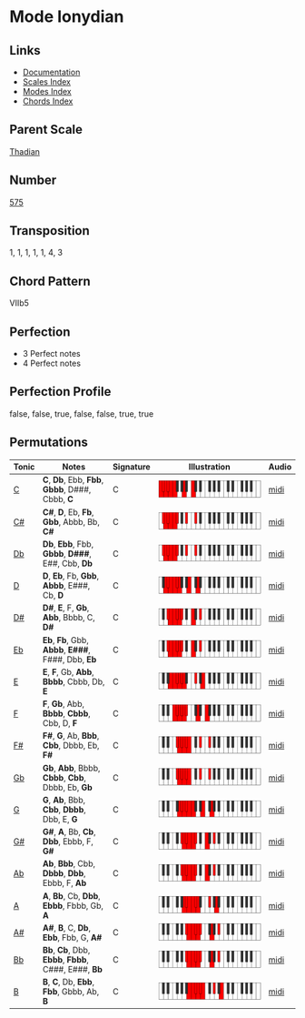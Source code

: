 # Mode Ionydian

## Links

- [Documentation](README.md)
- [Scales Index](Scales.md)
- [Modes Index](Modes.md)
- [Chords Index](Chords.md)

## Parent Scale

[Thadian](ScaleThadian.md)

## Number

[575](https://ianring.com/musictheory/scales/575)

## Transposition

1, 1, 1, 1, 1, 4, 3

## Chord Pattern

VIIb5

## Perfection

- 3 Perfect notes
- 4 Perfect notes

## Perfection Profile

false, false, true, false, false, true, true

## Permutations

| Tonic | Notes | Signature | Illustration | Audio |
|-------|-------|-----------|--------------|-------|
| [C](ModeCNaturalIonydian.md) | **C**, **Db**, Ebb, **Fbb**, **Gbbb**, D###, Cbbb, **C** | C | ![CNaturalIonydian](ModeCNaturalIonydian.png) | [midi](https://github.com/edipermadi/music/blob/main/docs/ModeCNaturalIonydian.mid?raw=true) |
| [C#](ModeCSharpIonydian.md) | **C#**, **D**, Eb, **Fb**, **Gbb**, Abbb, Bb, **C#** | C | ![CSharpIonydian](ModeCSharpIonydian.png) | [midi](https://github.com/edipermadi/music/blob/main/docs/ModeCSharpIonydian.mid?raw=true) |
| [Db](ModeDFlatIonydian.md) | **Db**, **Ebb**, Fbb, **Gbbb**, **D###**, E##, Cbb, **Db** | C | ![DFlatIonydian](ModeDFlatIonydian.png) | [midi](https://github.com/edipermadi/music/blob/main/docs/ModeDFlatIonydian.mid?raw=true) |
| [D](ModeDNaturalIonydian.md) | **D**, **Eb**, Fb, **Gbb**, **Abbb**, E###, Cb, **D** | C | ![DNaturalIonydian](ModeDNaturalIonydian.png) | [midi](https://github.com/edipermadi/music/blob/main/docs/ModeDNaturalIonydian.mid?raw=true) |
| [D#](ModeDSharpIonydian.md) | **D#**, **E**, F, **Gb**, **Abb**, Bbbb, C, **D#** | C | ![DSharpIonydian](ModeDSharpIonydian.png) | [midi](https://github.com/edipermadi/music/blob/main/docs/ModeDSharpIonydian.mid?raw=true) |
| [Eb](ModeEFlatIonydian.md) | **Eb**, **Fb**, Gbb, **Abbb**, **E###**, F###, Dbb, **Eb** | C | ![EFlatIonydian](ModeEFlatIonydian.png) | [midi](https://github.com/edipermadi/music/blob/main/docs/ModeEFlatIonydian.mid?raw=true) |
| [E](ModeENaturalIonydian.md) | **E**, **F**, Gb, **Abb**, **Bbbb**, Cbbb, Db, **E** | C | ![ENaturalIonydian](ModeENaturalIonydian.png) | [midi](https://github.com/edipermadi/music/blob/main/docs/ModeENaturalIonydian.mid?raw=true) |
| [F](ModeFNaturalIonydian.md) | **F**, **Gb**, Abb, **Bbbb**, **Cbbb**, Cbb, D, **F** | C | ![FNaturalIonydian](ModeFNaturalIonydian.png) | [midi](https://github.com/edipermadi/music/blob/main/docs/ModeFNaturalIonydian.mid?raw=true) |
| [F#](ModeFSharpIonydian.md) | **F#**, **G**, Ab, **Bbb**, **Cbb**, Dbbb, Eb, **F#** | C | ![FSharpIonydian](ModeFSharpIonydian.png) | [midi](https://github.com/edipermadi/music/blob/main/docs/ModeFSharpIonydian.mid?raw=true) |
| [Gb](ModeGFlatIonydian.md) | **Gb**, **Abb**, Bbbb, **Cbbb**, **Cbb**, Dbbb, Eb, **Gb** | C | ![GFlatIonydian](ModeGFlatIonydian.png) | [midi](https://github.com/edipermadi/music/blob/main/docs/ModeGFlatIonydian.mid?raw=true) |
| [G](ModeGNaturalIonydian.md) | **G**, **Ab**, Bbb, **Cbb**, **Dbbb**, Dbb, E, **G** | C | ![GNaturalIonydian](ModeGNaturalIonydian.png) | [midi](https://github.com/edipermadi/music/blob/main/docs/ModeGNaturalIonydian.mid?raw=true) |
| [G#](ModeGSharpIonydian.md) | **G#**, **A**, Bb, **Cb**, **Dbb**, Ebbb, F, **G#** | C | ![GSharpIonydian](ModeGSharpIonydian.png) | [midi](https://github.com/edipermadi/music/blob/main/docs/ModeGSharpIonydian.mid?raw=true) |
| [Ab](ModeAFlatIonydian.md) | **Ab**, **Bbb**, Cbb, **Dbbb**, **Dbb**, Ebbb, F, **Ab** | C | ![AFlatIonydian](ModeAFlatIonydian.png) | [midi](https://github.com/edipermadi/music/blob/main/docs/ModeAFlatIonydian.mid?raw=true) |
| [A](ModeANaturalIonydian.md) | **A**, **Bb**, Cb, **Dbb**, **Ebbb**, Fbbb, Gb, **A** | C | ![ANaturalIonydian](ModeANaturalIonydian.png) | [midi](https://github.com/edipermadi/music/blob/main/docs/ModeANaturalIonydian.mid?raw=true) |
| [A#](ModeASharpIonydian.md) | **A#**, **B**, C, **Db**, **Ebb**, Fbb, G, **A#** | C | ![ASharpIonydian](ModeASharpIonydian.png) | [midi](https://github.com/edipermadi/music/blob/main/docs/ModeASharpIonydian.mid?raw=true) |
| [Bb](ModeBFlatIonydian.md) | **Bb**, **Cb**, Dbb, **Ebbb**, **Fbbb**, C###, E###, **Bb** | C | ![BFlatIonydian](ModeBFlatIonydian.png) | [midi](https://github.com/edipermadi/music/blob/main/docs/ModeBFlatIonydian.mid?raw=true) |
| [B](ModeBNaturalIonydian.md) | **B**, **C**, Db, **Ebb**, **Fbb**, Gbbb, Ab, **B** | C | ![BNaturalIonydian](ModeBNaturalIonydian.png) | [midi](https://github.com/edipermadi/music/blob/main/docs/ModeBNaturalIonydian.mid?raw=true) |
